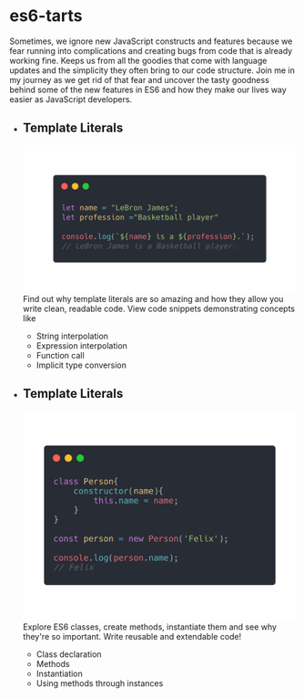 # es6-tarts 
 Sometimes, we ignore new JavaScript constructs and features because we fear running into complications and creating bugs from code that is already working fine. Keeps us from all the goodies that come with language updates and the simplicity they often bring to our code structure. 
 Join me in my journey as we get rid of that fear and uncover the tasty goodness behind some of the new features in ES6 and how they make our lives way easier as JavaScript developers.

 -  Template Literals
	 - 
	 ![Template literals](https://github.com/shal0mdave/es6-tarts/blob/template-literals/assets/img/01-string-interpolation.png?raw=true)
	Find out why template literals are so amazing and how they allow you write clean, readable code. View code snippets demonstrating concepts like 
	
	 - String interpolation
	 - Expression interpolation
	 - Function call
	 - Implicit type conversion


 -  Template Literals
	 - 
	 ![Template literals](https://github.com/shal0mdave/es6-tarts/blob/master/assets/img/02-class-declaration.png?raw=true)
	Explore ES6 classes, create methods, instantiate them and see why they're so important. Write reusable and extendable code!
	
	 - Class declaration
	 - Methods
	 - Instantiation
	 - Using methods through instances

